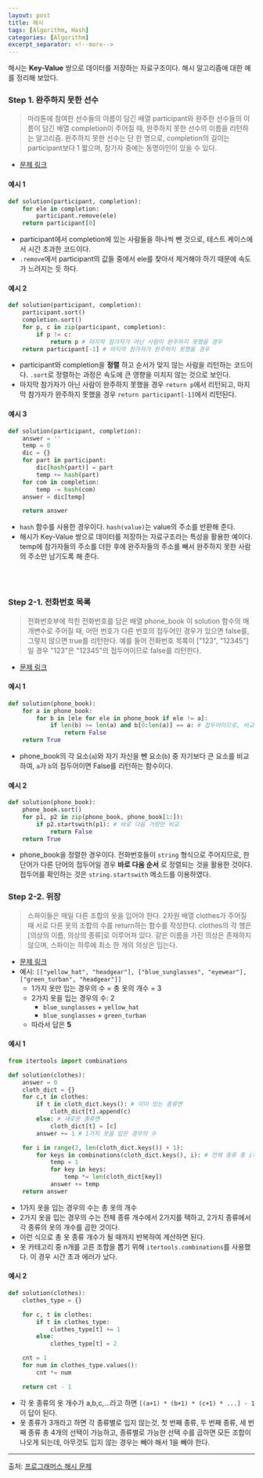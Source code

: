 ```yaml
---
layout: post
title: 해시
tags: [Algorithm, Hash]
categories: [Algorithm]
excerpt_separator: <!--more-->
---
```

해시는 **Key-Value** 쌍으로 데이터를 저장하는 자료구조이다. 해시 알고리즘에 대한 예를 정리해 보았다.<!--more-->

### Step 1. 완주하지 못한 선수
> 마라톤에 참여한 선수들의 이름이 담긴 배열 participant와 완주한 선수들의 이름이 담긴 배열 completion이 주어질 때, 완주하지 못한 선수의 이름을 리턴하는 알고리즘. 완주하지 못한 선수는 단 한 명으로, completion의 길이는 participant보다 1 짧으며, 참가자 중에는 동명이인이 있을 수 있다.

- [문제 링크](https://programmers.co.kr/learn/courses/30/lessons/42576)

#### 예시 1
```python
def solution(participant, completion):
    for ele in completion:
        participant.remove(ele)
    return participant[0]
```
- participant에서 completion에 있는 사람들을 하나씩 뺀 것으로, 테스트 케이스에서 시간 초과한 코드이다.
- `.remove`에서 participant의 값들 중에서 ele를 찾아서 제거해야 하기 때문에 속도가 느려지는 듯 하다.

#### 예시 2
```py
def solution(participant, completion):
    participant.sort()
    completion.sort()
    for p, c in zip(participant, completion):
        if p != c:
            return p # 마지막 참가자가 아닌 사람이 완주하지 못했을 경우
    return participant[-1] # 마지막 참가자가 완주하지 못했을 경우
```
- participant와 completion을 **정렬** 하고 순서가 맞지 않는 사람을 리턴하는 코드이다. `.sort`로 정렬하는 과정은 속도에 큰 영향을 미치지 않는 것으로 보인다.
- 마지막 참가자가 아닌 사람이 완주하지 못했을 경우 `return p`에서 리턴되고, 마지막 참가자가 완주하지 못했을 경우 `return participant[-1]`에서 리턴된다.

#### 예시 3
```py
def solution(participant, completion):
    answer = ''
    temp = 0
    dic = {}
    for part in participant:
        dic[hash(part)] = part
        temp += hash(part)
    for com in completion:
        temp -= hash(com)
    answer = dic[temp]

    return answer
```
- `hash` 함수를 사용한 경우이다. `hash(value)`는 value의 주소를 반환해 준다.
- 해시가 Key-Value 쌍으로 데이터를 저장하는 자료구조라는 특성을 활용한 예이다. temp에 참가자들의 주소를 더한 후에 완주자들의 주소를 빼서 완주하지 못한 사람의 주소만 남기도록 해 준다.
<br>
<br>

### Step 2-1. 전화번호 목록
> 전화번호부에 적힌 전화번호를 담은 배열 phone_book 이 solution 함수의 매개변수로 주어질 때, 어떤 번호가 다른 번호의 접두어인 경우가 있으면 false를, 그렇지 않으면 true를 리턴한다. 예를 들어 전화번호 목록이 ["123", "12345"]일 경우 "123"은 "12345"의 접두어이므로 false를 리턴한다.

- [문제 링크](https://programmers.co.kr/learn/courses/30/lessons/42577)

#### 예시 1
```py
def solution(phone_book):
    for a in phone_book:
        for b in [ele for ele in phone_book if ele != a]:
            if len(b) >= len(a) and b[0:len(a)] == a: # 접두어이므로, 비교할 단어(b)의 길이가 더 길어야 함
                return False
    return True
```
- phone_book의 각 요소(`a`)와 자기 자신을 뺀 요소(`b`) 중 자기보다 큰 요소를 비교하여, `a`가 `b`의 접두어이면 False를 리턴하는 함수이다.

#### 예시 2
```py
def solution(phone_book):
    phone_book.sort()
    for p1, p2 in zip(phone_book, phone_book[1:]):
        if p2.startswith(p1): # 바로 다음 거랑만 비교
            return False
    return True
```
- phone_book을 정렬한 경우이다. 전화번호들이 `string` 형식으로 주어지므로, 한 단어가 다른 단어의 접두어일 경우 **바로 다음 순서** 로 정렬되는 것을 활용한 것이다. 접두어를 확인하는 것은 `string.startswith` 메소드를 이용하였다.

### Step 2-2. 위장
> 스파이들은 매일 다른 조합의 옷을 입어야 한다. 2차원 배열 clothes가 주어질 때 서로 다른 옷의 조합의 수를 return하는 함수를 작성한다. clothes의 각 행은 [의상의 이름, 의상의 종류]로 이루어져 있다. 같은 이름을 가진 의상은 존재하지 않으며, 스파이는 하루에 최소 한 개의 의상은 입는다.

- [문제 링크](https://programmers.co.kr/learn/courses/30/lessons/42578)
- 예시: `[["yellow_hat", "headgear"], ["blue_sunglasses", "eyewear"], ["green_turban", "headgear"]]`
  - 1가지 옷만 입는 경우의 수 = 총 옷의 개수 = 3
  - 2가지 옷을 입는 경우의 수: 2
    - `blue_sunglasses` + `yellow_hat`
    - `blue_sunglasses` + `green_turban`
  - 따라서 답은 **5**

#### 예시 1
```py
from itertools import combinations

def solution(clothes):
    answer = 0
    cloth_dict = {}
    for c,t in clothes:
        if t in cloth_dict.keys(): # 이미 있는 종류면
            cloth_dict[t].append(c)
        else: # 새로운 종류면
            cloth_dict[t] = [c]
        answer += 1 # 1가지 옷을 입은 경우의 수

    for i in range(2, len(cloth_dict.keys()) + 1):
        for keys in combinations(cloth_dict.keys(), i): # 전체 종류 중 i개 고른 조합
            temp = 1
            for key in keys:
                temp *= len(cloth_dict[key])
            answer += temp
    return answer
```
- 1가지 옷을 입는 경우의 수는 총 옷의 개수
- 2가지 옷을 입는 경우의 수는 전체 종류 개수에서 2가지를 택하고, 2가지 종류에서 각 종류의 옷의 개수를 곱한 것이다.
- 이런 식으로 총 옷 종류 개수가 될 때까지 반복하여 계산하면 된다.
- 옷 카테고리 중 n개를 고른 조합을 뽑기 위해 `itertools.combinations`를 사용했다. 이 경우 시간 초과 에러가 났다.

#### 예시 2
```py
def solution(clothes):
    clothes_type = {}

    for c, t in clothes:
        if t in clothes_type:
            clothes_type[t] += 1
        else:
            clothes_type[t] = 2

    cnt = 1
    for num in clothes_type.values():
        cnt *= num

    return cnt - 1
```
- 각 옷 종류의 옷 개수가 a,b,c,...라고 하면 `[(a+1) * (b+1) * (c+1) * ...] - 1` 이 답이 된다.
- 옷 종류가 3개라고 하면 각 종류별로 입지 않는것, 첫 번째 종류, 두 번째 종류, 세 번째 종류 총 4개의 선택이 가능하고, 종류별로 가능한 선택 수를 곱하면 모든 조합이 나오게 되는데, 아무것도 입지 않는 경우는 빼야 해서 1을 빼야 한다.

---
출처: [프로그래머스 해시 문제](https://programmers.co.kr/learn/courses/30/parts/12077)
